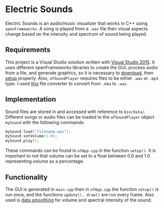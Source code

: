 # Electric Sounds
Electric Sounds is an audio/music visualizer that works in C++ using `openFrameworks`. A song is played from a `.wav` file then visual aspects change based on the intensity and spectrum of sound being played.
## Requirements
This project is a Visual Studio solution written with [Visual Studio 2015](https://www.visualstudio.com/vs/older-downloads/). It uses different openFrameworks libraries to create the GUI, process audio from a file, and generate graphics, so it is necessary to [download](http://openframeworks.cc/download/), then [setup](http://openframeworks.cc/setup/vs/) properly. Also, `ofSoundPlayer` requires files to be either `.wav` or `.mp3` type. I used [this](https://audio.online-convert.com/convert-to-wav) file converter to convert from `.m4a` to `.wav`.
## Implementation
Sound files are stored in and accessed with reference to `bin/data/`. Different songs or audio files can be loaded to the `ofSoundPlayer` object `mySound` with the following commands:
```c++
mySound.load("filename.wav");
mySound.setVolume(1.0);
mySound.play();
```
These commands can be found in `ofApp.cpp` in the function `setup()`. It is important to not that volume can be set to a float between 0.0 and 1.0 representing volume as a percentage.
## Functionality
The GUI is generated in `main.cpp` then in `ofApp.cpp` the function `setup()` is run once, and the functions `update(), draw()` are run every frame. Also used is [data smoothing](https://en.wikipedia.org/wiki/Smoothing) for volume and spectral intensity of the sound.